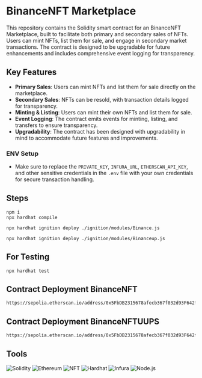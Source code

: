 # BinanceNFT Marketplace

This repository contains the Solidity smart contract for an BinanceNFT Marketplace, built to facilitate both primary and secondary sales of NFTs. Users can mint NFTs, list them for sale, and engage in secondary market transactions. The contract is designed to be upgradable for future enhancements and includes comprehensive event logging for transparency.

## Key Features

- **Primary Sales**: Users can mint NFTs and list them for sale directly on the marketplace.
- **Secondary Sales**: NFTs can be resold, with transaction details logged for transparency.
- **Minting & Listing**: Users can mint their own NFTs and list them for sale.
- **Event Logging**: The contract emits events for minting, listing, and transfers to ensure transparency.
- **Upgradability**: The contract has been designed with upgradability in mind to accommodate future features and improvements.

### ENV Setup

- Make sure to replace the `PRIVATE_KEY`, `INFURA_URL`, `ETHERSCAN_API_KEY`, and other sensitive credentials in the `.env` file with your own credentials for secure transaction handling.

## Steps
```
npm i
npx hardhat compile
```
```
npx hardhat ignition deploy ./ignition/modules/Binance.js
```
```
npx hardhat ignition deploy ./ignition/modules/Binanceup.js
```
## For Testing
```
npx hardhat test
```
## Contract Deployment BinanceNFT

```
https://sepolia.etherscan.io/address/0x5FbDB2315678afecb367f032d93F642f64180aa3
```
## Contract Deployment BinanceNFTUUPS

```
https://sepolia.etherscan.io/address/0x5FbDB2315678afecb367f032d93F642f64180aa3

```
## Tools

![Solidity](https://img.shields.io/badge/Solidity-363636?style=flat&logo=solidity&logoColor=white)
![Ethereum](https://img.shields.io/badge/Ethereum-3C3C3D?style=flat&logo=ethereum&logoColor=white)
![NFT](https://img.shields.io/badge/NFT-FF5733?style=flat&logo=ethereum&logoColor=white)
![Hardhat](https://img.shields.io/badge/Hardhat-ff6c37?style=flat&logo=hardhat&logoColor=white)
![Infura](https://img.shields.io/badge/Infura-FF533B?style=flat&logo=infura&logoColor=white)
![Node.js](https://img.shields.io/badge/Node.js-339933?style=flat&logo=node.js&logoColor=white)



